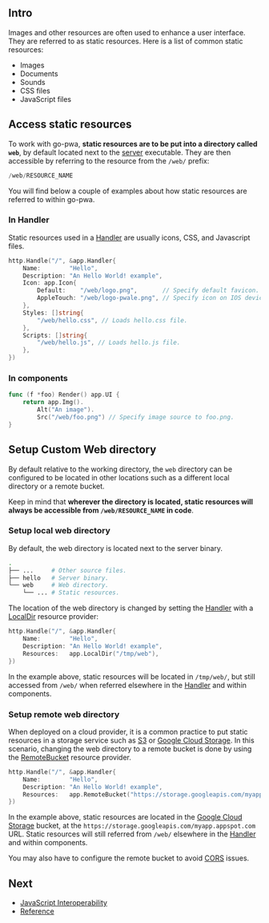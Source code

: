 ## Intro

Images and other resources are often used to enhance a user interface. They are referred to as static resources. Here is a list of common static resources:

- Images
- Documents
- Sounds
- CSS files
- JavaScript files

## Access static resources

To work with go-pwa, **static resources are to be put into a directory called `web`**, by default located next to the [server](/architecture#server) executable. They are then accessible by referring to the resource from the `/web/` prefix:

```go
/web/RESOURCE_NAME
```

You will find below a couple of examples about how static resources are referred to within go-pwa.

### In Handler

Static resources used in a [Handler](/reference#Handler) are usually icons, CSS, and Javascript files.

```go
http.Handle("/", &app.Handler{
	Name:        "Hello",
	Description: "An Hello World! example",
	Icon: app.Icon{
		Default:    "/web/logo.png",       // Specify default favicon.
		AppleTouch: "/web/logo-pwale.png", // Specify icon on IOS devices.
	},
	Styles: []string{
		"/web/hello.css", // Loads hello.css file.
	},
	Scripts: []string{
		"/web/hello.js", // Loads hello.js file.
	},
})
```

### In components

```go
func (f *foo) Render() app.UI {
	return app.Img().
		Alt("An image").
		Src("/web/foo.png") // Specify image source to foo.png.
}
```

## Setup Custom Web directory

By default relative to the working directory, the `web` directory can be configured to be located in other locations such as a different local directory or a remote bucket.

Keep in mind that **wherever the directory is located, static resources will always be accessible from `/web/RESOURCE_NAME` in code**.

### Setup local web directory

By default, the web directory is located next to the server binary.

```bash
.
├── ...     # Other source files.
├── hello   # Server binary.
└── web     # Web directory.
    └── ... # Static resources.
```

The location of the web directory is changed by setting the [Handler](/reference#Handler) with a [LocalDir](/reference#LocalDir) resource provider:

```go
http.Handle("/", &app.Handler{
	Name:        "Hello",
	Description: "An Hello World! example",
	Resources:   app.LocalDir("/tmp/web"),
})
```

In the example above, static resources will be located in `/tmp/web/`, but still accessed from `/web/` when referred elsewhere in the [Handler](/reference#Handler) and within components.

### Setup remote web directory

When deployed on a cloud provider, it is a common practice to put static resources in a storage service such as [S3](https://aws.amazon.com/s3) or [Google Cloud Storage](https://cloud.google.com/storage). In this scenario, changing the web directory to a remote bucket is done by using the [RemoteBucket](/reference#RemoteBucket) resource provider.

```go
http.Handle("/", &app.Handler{
	Name:        "Hello",
	Description: "An Hello World! example",
	Resources:   app.RemoteBucket("https://storage.googleapis.com/myapp.appspot.com"),
})
```

In the example above, static resources are located in the [Google Cloud Storage](https://cloud.google.com/storage) bucket, at the `https://storage.googleapis.com/myapp.appspot.com` URL. Static resources will still referred from `/web/` elsewhere in the [Handler](/reference#Handler) and within components.

You may also have to configure the remote bucket to avoid [CORS](https://developer.mozilla.org/en-US/docs/Web/HTTP/CORS) issues.

## Next

- [JavaScript Interoperability](/js)
- [Reference](/reference)
